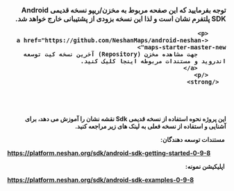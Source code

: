 <div dir=rtl>
   
   <div style="font-size:16px;margin: 5px 0 35px 0;">
      <strong>
         <p>
            توجه بفرمایید که این صفحه مربوط به مخزن/ریپو نسخه قدیمی Android SDK پلتفرم نشان است و لذا این نسخه بزودی از پشتیبانی خارج خواهد شد.
         </p>
         
         <p>
         <a href="https://github.com/NeshanMaps/android-neshan-maps-starter-master-new">
            جهت مشاهده مخزن (Repository) آخرین نسخه کیت توسعه اندروید و مستندات مربوطه اینجا کلیک کنید.
            <a/>
         </p>
      </strong>
   </div>
   <br /><br />
این پروژه نحوه استفاده از نسخه قدیمی Sdk نقشه نشان را آموزش می دهد، برای آشنایی و استفاده از نسخه فعلی به لینک های زیر مراجعه کنید.  

   &rlm;
  مستندات توسعه دهندگان:<div dir=ltr>
  https://platform.neshan.org/sdk/android-sdk-getting-started-0-9-8
    </div>

  &rlm;
  اپلیکیشن نمونه:<div dir=ltr>
https://platform.neshan.org/sdk/android-sdk-examples-0-9-8
  </div>
  </div>

